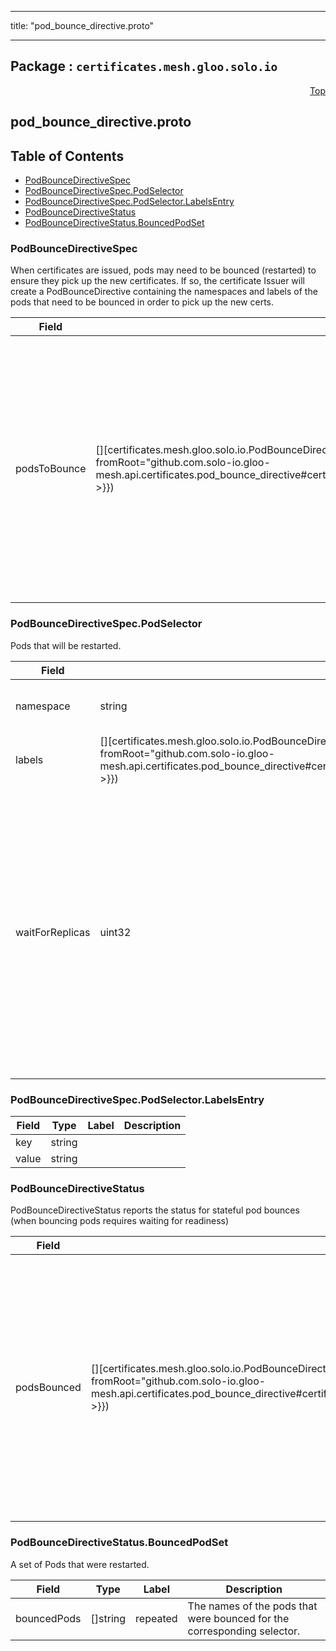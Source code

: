 
---

title: "pod_bounce_directive.proto"

---

## Package : `certificates.mesh.gloo.solo.io`



<a name="top"></a>

<a name="API Reference for pod_bounce_directive.proto"></a>
<p align="right"><a href="#top">Top</a></p>

## pod_bounce_directive.proto


## Table of Contents
  - [PodBounceDirectiveSpec](#certificates.mesh.gloo.solo.io.PodBounceDirectiveSpec)
  - [PodBounceDirectiveSpec.PodSelector](#certificates.mesh.gloo.solo.io.PodBounceDirectiveSpec.PodSelector)
  - [PodBounceDirectiveSpec.PodSelector.LabelsEntry](#certificates.mesh.gloo.solo.io.PodBounceDirectiveSpec.PodSelector.LabelsEntry)
  - [PodBounceDirectiveStatus](#certificates.mesh.gloo.solo.io.PodBounceDirectiveStatus)
  - [PodBounceDirectiveStatus.BouncedPodSet](#certificates.mesh.gloo.solo.io.PodBounceDirectiveStatus.BouncedPodSet)







<a name="certificates.mesh.gloo.solo.io.PodBounceDirectiveSpec"></a>

### PodBounceDirectiveSpec
When certificates are issued, pods may need to be bounced (restarted) to ensure they pick up the new certificates. If so, the certificate Issuer will create a PodBounceDirective containing the namespaces and labels of the pods that need to be bounced in order to pick up the new certs.


| Field | Type | Label | Description |
| ----- | ---- | ----- | ----------- |
| podsToBounce | [][certificates.mesh.gloo.solo.io.PodBounceDirectiveSpec.PodSelector]({{< versioned_link_path fromRoot="github.com.solo-io.gloo-mesh.api.certificates.pod_bounce_directive#certificates.mesh.gloo.solo.io.PodBounceDirectiveSpec.PodSelector" >}}) | repeated | A list of k8s pods to bounce (delete and cause a restart) when the certificate is issued. This will include the control plane pods as well as any pods which share a data plane with the target mesh. |
  





<a name="certificates.mesh.gloo.solo.io.PodBounceDirectiveSpec.PodSelector"></a>

### PodBounceDirectiveSpec.PodSelector
Pods that will be restarted.


| Field | Type | Label | Description |
| ----- | ---- | ----- | ----------- |
| namespace | string |  | The namespace in which the pods live. |
  | labels | [][certificates.mesh.gloo.solo.io.PodBounceDirectiveSpec.PodSelector.LabelsEntry]({{< versioned_link_path fromRoot="github.com.solo-io.gloo-mesh.api.certificates.pod_bounce_directive#certificates.mesh.gloo.solo.io.PodBounceDirectiveSpec.PodSelector.LabelsEntry" >}}) | repeated | Any labels shared by the pods. |
  | waitForReplicas | uint32 |  | Wait for this number of replacement pods to reach be fully Ready before deleting the next set of selected pods. This is used to ensure the control plane pods are allowed to restart before sidecars and gateways are restarted. |
  





<a name="certificates.mesh.gloo.solo.io.PodBounceDirectiveSpec.PodSelector.LabelsEntry"></a>

### PodBounceDirectiveSpec.PodSelector.LabelsEntry



| Field | Type | Label | Description |
| ----- | ---- | ----- | ----------- |
| key | string |  |  |
  | value | string |  |  |
  





<a name="certificates.mesh.gloo.solo.io.PodBounceDirectiveStatus"></a>

### PodBounceDirectiveStatus
PodBounceDirectiveStatus reports the status for stateful pod bounces (when bouncing pods requires waiting for readiness)


| Field | Type | Label | Description |
| ----- | ---- | ----- | ----------- |
| podsBounced | [][certificates.mesh.gloo.solo.io.PodBounceDirectiveStatus.BouncedPodSet]({{< versioned_link_path fromRoot="github.com.solo-io.gloo-mesh.api.certificates.pod_bounce_directive#certificates.mesh.gloo.solo.io.PodBounceDirectiveStatus.BouncedPodSet" >}}) | repeated | A list of k8s pods to bounce (delete and cause a restart) when the certificate is issued. This will include the control plane pods as well as any pods which share a data plane with the target mesh. |
  





<a name="certificates.mesh.gloo.solo.io.PodBounceDirectiveStatus.BouncedPodSet"></a>

### PodBounceDirectiveStatus.BouncedPodSet
A set of Pods that were restarted.


| Field | Type | Label | Description |
| ----- | ---- | ----- | ----------- |
| bouncedPods | []string | repeated | The names of the pods that were bounced for the corresponding selector. |
  




 <!-- end messages -->

 <!-- end enums -->

 <!-- end HasExtensions -->

 <!-- end services -->

